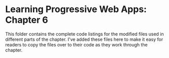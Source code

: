 # Learning Progressive Web Apps: Chapter 6

This folder contains the complete code listings for the modified files used in different parts of the chapter. I've added these files here to make it easy for readers to copy the files over to their code as they work through the chapter.
